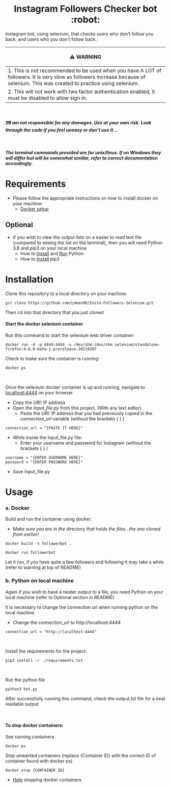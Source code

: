 <h1 align="center">
Instagram Followers Checker bot :robot:
</h1>

Instagram bot, using selenium, that checks users who don't follow you back, and users who you don't follow back.

|<p align="center"> :warning: WARNING          </p>|
|:---------------------------|
|1. This is not recommended to be used when you have A LOT of followers. It is very slow as followers increase because of selenium. This was created to practice using selenium.|
|2. This will not work with two factor authentication enabled, it must be disabled to allow sign in.|
<br />

##### :exclamation::exclamation::exclamation:I am not responsible for any damages. Use at your own risk. Look through the code if you feel uneasy or don't use it...
<br />

***The terminal commands provided are for unix/linux. If on Windows they will differ but will be somewhat similar, refer to correct documentation accordingly.***
<br />

# Requirements
- Please follow the appropriate instructions on how to install docker on your machine: 
  - [Docker setup](https://docs.docker.com/get-docker/)
  
## Optional
- If you wish to view the output lists on a easier to read text file (compared to seeing the list on the terminal), then you will need Python 3.8 and pip3 on your local machine
  - How to [Install](https://realpython.com/installing-python/) and [Run](https://realpython.com/run-python-scripts/) Python
  - How to [Install](https://pip.pypa.io/en/stable/installing/) pip3
  
# Installation
Clone this repository to a local directory on your machine:
```
git clone https://github.com/LHeen08/Insta-Followers-Selenium.git
```
Then cd into that directory that you just cloned
<br />

#### Start the docker selenium container
Run this command to start the selenium web driver container:
```
docker run -d -p 4444:4444 -v /dev/shm:/dev/shm selenium/standalone-firefox:4.0.0-beta-1-prerelease-20210207
```
Check to make sure the container is running:
```
docker ps
```
<br />

Once the selenium docker container is up and running, navigate to [localhost:4444](http://localhost:4444) on your browser
- Copy the *URI:* IP address
- Open the *Input_file.py* from this project. (With any text editor)
  - Paste the *URI*: IP address that you had previously copied in the *connection_url* variable (without the brackets { } )
    
```
connection_url = "{PASTE IT HERE}"
```
  
- While inside the Input_file.py file: 
    - Enter your username and password for Instagram (without the brackets { } )
      
```
username = "{ENTER USERNAME HERE}"
password = "{ENTER PASSWORD HERE}"
```
- Save Input_file.py

# Usage
### a. Docker
Build and run the container using docker:
  - *Make sure you are in the directory that holds the files...the one cloned from earlier!*
```
docker build -t followerbot .
```
```
docker run followerbot
```
Let it run, if you have quite a few followers and following it may take a while (refer to warning at top of README)

### b. Python on local machine
Again if you wish to have a neater output to a file, you need Python on your local machine (refer to Optional section in README)
<br />

It is necessary to change the connection url when running python on the local machine
  - Change the connection_url to http://localhost:4444
```
connection_url = "http://localhost:4444"
```

<br />

Install the requirements for the project
```
pip3 install -r ./requirements.txt
```
<br />

Run the python file
```
python3 bot.py
```
After successfully running this command, check the output.txt file for a neat readable output

<br />

#### To stop docker containers:
See running containers
```
docker ps
```

Stop unwanted containers (replace {Container ID} with the correct ID of container found with docker ps)
```
docker stop {CONTAINER ID}
```
  - [Help](https://docs.docker.com/engine/reference/commandline/stop/) stopping docker containers
